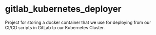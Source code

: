 # gitlab_kubernetes_deployer
Project for storing a docker container that we use for deploying from our CI/CD scripts in GitLab to our Kubernetes Cluster. 
